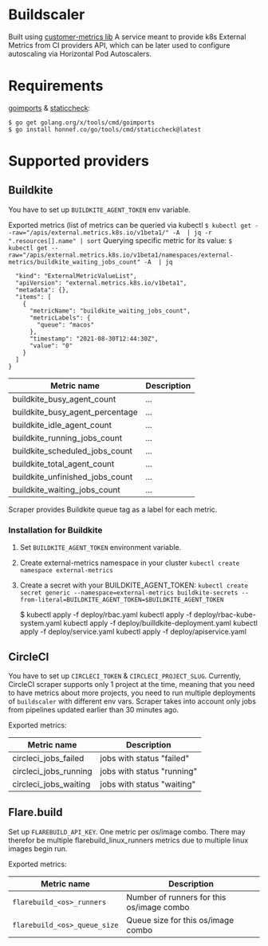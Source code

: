 # Buildscaler

Built using [customer-metrics
lib](https://github.com/kubernetes-sigs/custom-metrics-apiserver) A service
meant to provide k8s External Metrics from CI providers API, which can be
later used to configure autoscaling via Horizontal Pod Autoscalers.

# Requirements

[goimports](https://pkg.go.dev/golang.org/x/tools/cmd/goimports) &
[staticcheck](https://staticcheck.io/docs/):

    $ go get golang.org/x/tools/cmd/goimports
    $ go install honnef.co/go/tools/cmd/staticcheck@latest

# Supported providers

## Buildkite

You have to set up `BUILDKITE_AGENT_TOKEN` env variable.

Exported metrics (list of metrics can be queried via kubectl `$ kubectl get --raw="/apis/external.metrics.k8s.io/v1beta1/" -A  | jq -r ".resources[].name" | sort`
Querying specific metric for its value: 
`$ kubectl get --raw="/apis/external.metrics.k8s.io/v1beta1/namespaces/external-metrics/buildkite_waiting_jobs_count" -A  | jq` 
```bash{
  "kind": "ExternalMetricValueList",
  "apiVersion": "external.metrics.k8s.io/v1beta1",
  "metadata": {},
  "items": [
    {
      "metricName": "buildkite_waiting_jobs_count",
      "metricLabels": {
        "queue": "macos"
      },
      "timestamp": "2021-08-30T12:44:30Z",
      "value": "0"
    }
  ]
}
```

| Metric name | Description |
| ----------- | ----------- |
| buildkite_busy_agent_count | ... |
| buildkite_busy_agent_percentage | ... |
| buildkite_idle_agent_count | ... |
| buildkite_running_jobs_count | ... |
| buildkite_scheduled_jobs_count | ... |
| buildkite_total_agent_count | ... |
| buildkite_unfinished_jobs_count | ... |
| buildkite_waiting_jobs_count | ... |

Scraper provides Buildkite queue tag as a label for each metric.

### Installation for Buildkite

1. Set `BUILDKITE_AGENT_TOKEN` environment variable.
2. Create external-metrics namespace in your cluster `kubectl create namespace external-metrics`
3. Create a secret with your BUILDKITE_AGENT_TOKEN: `kubectl create secret generic --namespace=external-metrics buildkite-secrets --from-literal=BUILDKITE_AGENT_TOKEN=$BUILDKITE_AGENT_TOKEN`


    $ kubectl apply -f deploy/rbac.yaml
      kubectl apply -f deploy/rbac-kube-system.yaml
      kubectl apply -f deploy/builldkite-deployment.yaml
      kubectl apply -f deploy/service.yaml
      kubectl apply -f deploy/apiservice.yaml

## CircleCI

You have to set up `CIRCLECI_TOKEN` & `CIRCLECI_PROJECT_SLUG`. Currently,
CircleCI scraper supports only 1 project at the time, meaning that you need
to have metrics about more projects, you need to run multiple deployments of
`buildscaler` with different env vars.  Scraper takes into account only jobs
from pipelines updated earlier than 30 minutes ago.

Exported metrics:

| Metric name | Description |
| ----------- | ----------- |
| circleci_jobs_failed | jobs with status "failed" |
| circleci_jobs_running | jobs with status "running" |
| circleci_jobs_waiting | jobs with status "waiting" |

## Flare.build

Set up `FLAREBUILD_API_KEY`. One metric per os/image combo. There may therefor
be multiple flarebuild_linux_runners metrics due to multiple linux images begin
run.

Exported metrics:

| Metric name | Description |
| ----------- | ----------- |
| `flarebuild_<os>_runners` | Number of runners for this os/image combo |
| `flarebuild_<os>_queue_size` | Queue size for this os/image combo |
